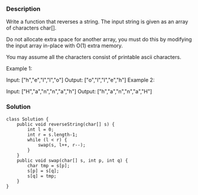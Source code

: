 


### Description
Write a function that reverses a string. The input string is given as an array of characters char[].

Do not allocate extra space for another array, you must do this by modifying the input array in-place with O(1) extra memory.

You may assume all the characters consist of printable ascii characters.

 

Example 1:

Input: ["h","e","l","l","o"]
Output: ["o","l","l","e","h"]
Example 2:

Input: ["H","a","n","n","a","h"]
Output: ["h","a","n","n","a","H"]


### Solution
```
class Solution {
    public void reverseString(char[] s) {
        int l = 0;
        int r = s.length-1;
        while (l < r) {
            swap(s, l++, r--);
        }
    }
    public void swap(char[] s, int p, int q) {
        char tmp = s[p];
        s[p] = s[q];
        s[q] = tmp;
    }
}
```

